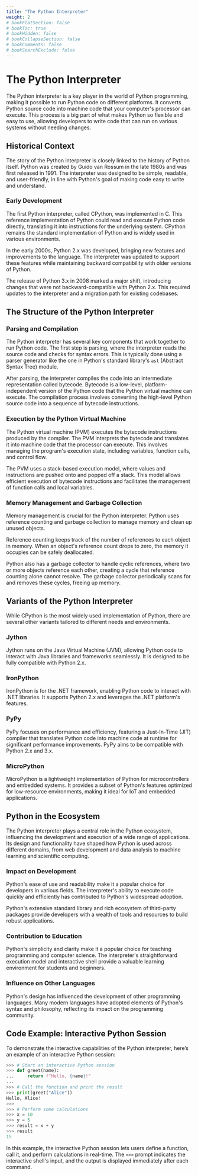 ```yaml
---
title: "The Python Interpreter"
weight: 2
# bookFlatSection: false
# bookToc: true
# bookHidden: false
# bookCollapseSection: false
# bookComments: false
# bookSearchExclude: false
---
```


# The Python Interpreter

The Python interpreter is a key player in the world of Python programming, making it possible to run Python code on different platforms. It converts Python source code into machine code that your computer's processor can execute. This process is a big part of what makes Python so flexible and easy to use, allowing developers to write code that can run on various systems without needing changes.

## Historical Context

The story of the Python interpreter is closely linked to the history of Python itself. Python was created by Guido van Rossum in the late 1980s and was first released in 1991. The interpreter was designed to be simple, readable, and user-friendly, in line with Python's goal of making code easy to write and understand.

### Early Development

The first Python interpreter, called CPython, was implemented in C. This reference implementation of Python could read and execute Python code directly, translating it into instructions for the underlying system. CPython remains the standard implementation of Python and is widely used in various environments.

In the early 2000s, Python 2.x was developed, bringing new features and improvements to the language. The interpreter was updated to support these features while maintaining backward compatibility with older versions of Python.

The release of Python 3.x in 2008 marked a major shift, introducing changes that were not backward-compatible with Python 2.x. This required updates to the interpreter and a migration path for existing codebases.

## The Structure of the Python Interpreter

### Parsing and Compilation

The Python interpreter has several key components that work together to run Python code. The first step is parsing, where the interpreter reads the source code and checks for syntax errors. This is typically done using a parser generator like the one in Python's standard library's `ast` (Abstract Syntax Tree) module.

After parsing, the interpreter compiles the code into an intermediate representation called bytecode. Bytecode is a low-level, platform-independent version of the Python code that the Python virtual machine can execute. The compilation process involves converting the high-level Python source code into a sequence of bytecode instructions.

### Execution by the Python Virtual Machine

The Python virtual machine (PVM) executes the bytecode instructions produced by the compiler. The PVM interprets the bytecode and translates it into machine code that the processor can execute. This involves managing the program's execution state, including variables, function calls, and control flow.

The PVM uses a stack-based execution model, where values and instructions are pushed onto and popped off a stack. This model allows efficient execution of bytecode instructions and facilitates the management of function calls and local variables.

### Memory Management and Garbage Collection

Memory management is crucial for the Python interpreter. Python uses reference counting and garbage collection to manage memory and clean up unused objects.

Reference counting keeps track of the number of references to each object in memory. When an object's reference count drops to zero, the memory it occupies can be safely deallocated.

Python also has a garbage collector to handle cyclic references, where two or more objects reference each other, creating a cycle that reference counting alone cannot resolve. The garbage collector periodically scans for and removes these cycles, freeing up memory.

## Variants of the Python Interpreter

While CPython is the most widely used implementation of Python, there are several other variants tailored to different needs and environments.

### Jython

Jython runs on the Java Virtual Machine (JVM), allowing Python code to interact with Java libraries and frameworks seamlessly. It is designed to be fully compatible with Python 2.x.

### IronPython

IronPython is for the .NET framework, enabling Python code to interact with .NET libraries. It supports Python 2.x and leverages the .NET platform's features.

### PyPy

PyPy focuses on performance and efficiency, featuring a Just-In-Time (JIT) compiler that translates Python code into machine code at runtime for significant performance improvements. PyPy aims to be compatible with Python 2.x and 3.x.

### MicroPython

MicroPython is a lightweight implementation of Python for microcontrollers and embedded systems. It provides a subset of Python's features optimized for low-resource environments, making it ideal for IoT and embedded applications.

## Python in the Ecosystem

The Python interpreter plays a central role in the Python ecosystem, influencing the development and execution of a wide range of applications. Its design and functionality have shaped how Python is used across different domains, from web development and data analysis to machine learning and scientific computing.

### Impact on Development

Python's ease of use and readability make it a popular choice for developers in various fields. The interpreter's ability to execute code quickly and efficiently has contributed to Python's widespread adoption.

Python's extensive standard library and rich ecosystem of third-party packages provide developers with a wealth of tools and resources to build robust applications.

### Contribution to Education

Python's simplicity and clarity make it a popular choice for teaching programming and computer science. The interpreter's straightforward execution model and interactive shell provide a valuable learning environment for students and beginners.

### Influence on Other Languages

Python's design has influenced the development of other programming languages. Many modern languages have adopted elements of Python's syntax and philosophy, reflecting its impact on the programming community.

## Code Example: Interactive Python Session

To demonstrate the interactive capabilities of the Python interpreter, here’s an example of an interactive Python session:

```python
>>> # Start an interactive Python session
>>> def greet(name):
...     return f"Hello, {name}!"
... 
>>> # Call the function and print the result
>>> print(greet("Alice"))
Hello, Alice!
>>> 
>>> # Perform some calculations
>>> x = 10
>>> y = 5
>>> result = x + y
>>> result
15
```

In this example, the interactive Python session lets users define a function, call it, and perform calculations in real-time. The `>>>` prompt indicates the interactive shell's input, and the output is displayed immediately after each command.